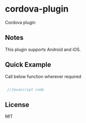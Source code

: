# cordova-plugin

Cordova plugin  


## Notes
This plugin supports Android and iOS.    


## Quick Example

Call below function wherever required

```javascript

 //Javascript code 

```

## License

MIT

